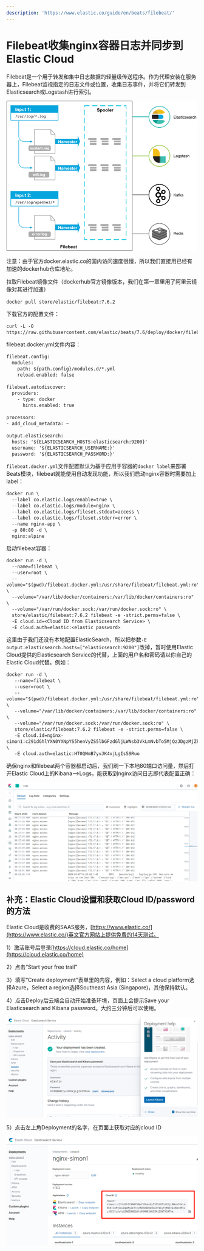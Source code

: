 ```yaml
---
description: 'https://www.elastic.co/guide/en/beats/filebeat/'
---
```


# Filebeat收集nginx容器日志并同步到Elastic Cloud

Filebeat是一个用于转发和集中日志数据的轻量级传送程序。作为代理安装在服务器上，Filebeat监视指定的日志文件或位置，收集日志事件，并将它们转发到Elasticsearch或Logstash进行索引。

![Filebeat&#x7684;&#x5DE5;&#x4F5C;&#x539F;&#x7406;](../.gitbook/assets/image%20%2815%29.png)

注意：由于官方docker.elastic.co的国内访问速度很慢，所以我们直接用已经有加速的dockerhub仓库地址。

拉取Filebeat镜像文件（dockerhub官方镜像版本，我们在第一章里用了阿里云镜像对其进行加速）

`docker pull store/elastic/filebeat:7.6.2`

下载官方的配置文件：

```text
curl -L -O https://raw.githubusercontent.com/elastic/beats/7.6/deploy/docker/filebeat.docker.yml
```

filebeat.docker.yml文件内容：

```text
filebeat.config:
  modules:
    path: ${path.config}/modules.d/*.yml
    reload.enabled: false

filebeat.autodiscover:
  providers:
    - type: docker
      hints.enabled: true

processors:
- add_cloud_metadata: ~

output.elasticsearch:
  hosts: '${ELASTICSEARCH_HOSTS:elasticsearch:9200}'
  username: '${ELASTICSEARCH_USERNAME:}'
  password: '${ELASTICSEARCH_PASSWORD:}'
```

`filebeat.docker.yml`文件配置默认为基于应用于容器的`docker label`来部署Beats模块，filebeat就能使用自动发现功能，所以我们启动nginx容器时需要加上label：

```text
docker run \
  --label co.elastic.logs/enable=true \
  --label co.elastic.logs/module=nginx \
  --label co.elastic.logs/fileset.stdout=access \
  --label co.elastic.logs/fileset.stderr=error \
  --name nginx-app \
  -p 80:80 -d \
  nginx:alpine
```

启动filebeat容器：

```text
docker run -d \
  --name=filebeat \
  --user=root \
  --volume="$(pwd)/filebeat.docker.yml:/usr/share/filebeat/filebeat.yml:ro" \
  --volume="/var/lib/docker/containers:/var/lib/docker/containers:ro" \
  --volume="/var/run/docker.sock:/var/run/docker.sock:ro" \
  store/elastic/filebeat:7.6.2 filebeat -e -strict.perms=false \
  -E cloud.id=<Cloud ID from Elasticsearch Service> \
  -E cloud.auth=elastic:<elastic password>
```

这里由于我们还没有本地配置ElasticSearch，所以把参数`-E output.elasticsearch.hosts=["elasticsearch:9200"]`改掉，暂时使用Elastic Cloud提供的Elasticsearch Service的代替，上面的用户名和密码请以你自己的Elastic Cloud代替。例如：

```text
docker run -d \
   --name=filebeat \
   --user=root \
   --volume="$(pwd)/filebeat.docker.yml:/usr/share/filebeat/filebeat.yml:ro" \
   --volume="/var/lib/docker/containers:/var/lib/docker/containers:ro" \
   --volume="/var/run/docker.sock:/var/run/docker.sock:ro" \
   store/elastic/filebeat:7.6.2 filebeat -e -strict.perms=false \
   -E cloud.id=nginx-simon1:c291dGhlYXN0YXNpYS5henVyZS5lbGFzdGljLWNsb3VkLmNvbTo5MjQzJDgzMjZkYTcyMDRkNDQzODA4YzkyYjMzOTEwNzc0MjIzJGZlYzAyYzQ3NDI0NDQ4YjM5MWRlNGI5MjI5NTY2MThk \
   -E cloud.auth=elastic:HT0QWmB7yvJK4xjLgIs59Ruo
```

确保nginx和filebeat两个容器都启动后，我们刷一下本地80端口访问量，然后打开Elastic Cloud上的Kibana--&gt;Logs，能获取到nginx访问日志即代表配置正确：

![](../.gitbook/assets/image%20%289%29.png)



## 补充：Elastic Cloud设置和获取Cloud ID/password的方法

Elastic Cloud是收费的SAAS服务，[https://www.elastic.co/](https://www.elastic.co/)英文官方网站上提供免费的14天测试。

1）激活账号后登录[https://cloud.elastic.co/home](https://cloud.elastic.co/home)

2）点击“Start your free trail”

3）填写“Create deployment”表单里的内容，例如：Select a cloud platform选择Azure，Select a region选择Southeast Asia \(Singapore\)，其他保持默认。

4）点击Deploy后云端会自动开始准备环境，页面上会提示Save your Elasticsearch and Kibana password。大约三分钟后可以使用。

![](../.gitbook/assets/image%20%2826%29.png)

5）点击左上角Deployment的名字，在页面上获取对应的cloud ID

![](../.gitbook/assets/image%20%285%29.png)



